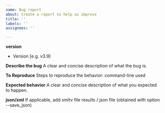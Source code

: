 ```yaml
---
name: Bug report
about: Create a report to help us improve
title: ''
labels: ''
assignees: ''

---
```


**version**
 - Version [e.g. v3.9]

**Describe the bug**
A clear and concise description of what the bug is.

**To Reproduce**
Steps to reproduce the behavior:
command-line used

**Expected behavior**
A clear and concise description of what you expected to happen.

**json/xml**
If applicable, add xmltv file results / json file (obtained with option --save_json)
